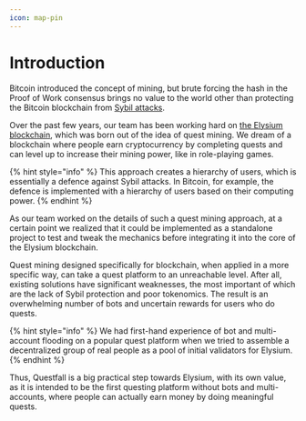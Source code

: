 ```yaml
---
icon: map-pin
---
```


# Introduction

Bitcoin introduced the concept of mining, but brute forcing the hash in the Proof of Work consensus brings no value to the world other than protecting the Bitcoin blockchain from [Sybil attacks](https://en.wikipedia.org/wiki/Sybil\_attack).

Over the past few years, our team has been working hard on [the Elysium blockchain](https://docs.elysium-chain.com/en), which was born out of the idea of quest mining. We dream of a blockchain where people earn cryptocurrency by completing quests and can level up to increase their mining power, like in role-playing games.

{% hint style="info" %}
This approach creates a hierarchy of users, which is essentially a defence against Sybil attacks. In Bitcoin, for example, the defence is implemented with a hierarchy of users based on their computing power.
{% endhint %}

As our team worked on the details of such a quest mining approach, at a certain point we realized that it could be implemented as a standalone project to test and tweak the mechanics before integrating it into the core of the Elysium blockchain.

Quest mining designed specifically for blockchain, when applied in a more specific way, can take a quest platform to an unreachable level. After all, existing solutions have significant weaknesses, the most important of which are the lack of Sybil protection and poor tokenomics. The result is an overwhelming number of bots and uncertain rewards for users who do quests.&#x20;

{% hint style="info" %}
We had first-hand experience of bot and multi-account flooding on a popular quest platform when we tried to assemble a decentralized group of real people as a pool of initial validators for Elysium.
{% endhint %}

Thus, Questfall is a big practical step towards Elysium, with its own value, as it is intended to be the first questing platform without bots and multi-accounts, where people can actually earn money by doing meaningful quests.
